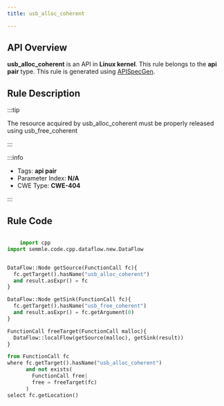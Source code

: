 ```yaml
---
title: usb_alloc_coherent

---
```



## API Overview
**usb_alloc_coherent** is an API in **Linux kernel**. This rule belongs to the **api pair** type. This rule is generated using [APISpecGen](../../tools/APISpecGen).
## Rule Description

:::tip

The resource acquired by usb_alloc_coherent must be properly released using usb_free_coherent

:::

:::info

- Tags: **api pair**
- Parameter Index: **N/A**
- CWE Type: **CWE-404**

:::

## Rule Code
```python

    import cpp
import semmle.code.cpp.dataflow.new.DataFlow


DataFlow::Node getSource(FunctionCall fc){
  fc.getTarget().hasName("usb_alloc_coherent")
  and result.asExpr() = fc
}

DataFlow::Node getSink(FunctionCall fc){
  fc.getTarget().hasName("usb_free_coherent")
  and result.asExpr() = fc.getArgument(0)
}

FunctionCall freeTarget(FunctionCall malloc){
  DataFlow::localFlow(getSource(malloc), getSink(result))
}

from FunctionCall fc
where fc.getTarget().hasName("usb_alloc_coherent")
      and not exists(
        FunctionCall free| 
        free = freeTarget(fc)
      )
select fc.getLocation()

    
```